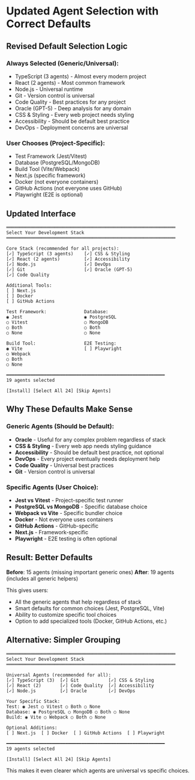 # Updated Agent Selection with Correct Defaults

## Revised Default Selection Logic

### Always Selected (Generic/Universal):
- TypeScript (3 agents) - Almost every modern project
- React (2 agents) - Most common framework
- Node.js - Universal runtime
- Git - Version control is universal
- Code Quality - Best practices for any project
- Oracle (GPT-5) - Deep analysis for any domain
- CSS & Styling - Every web project needs styling
- Accessibility - Should be default best practice
- DevOps - Deployment concerns are universal

### User Chooses (Project-Specific):
- Test Framework (Jest/Vitest)
- Database (PostgreSQL/MongoDB)
- Build Tool (Vite/Webpack)
- Next.js (specific framework)
- Docker (not everyone containers)
- GitHub Actions (not everyone uses GitHub)
- Playwright (E2E is optional)

## Updated Interface

```
═══════════════════════════════════════════════════════════════
Select Your Development Stack
═══════════════════════════════════════════════════════════════

Core Stack (recommended for all projects):
[✓] TypeScript (3 agents)    [✓] CSS & Styling
[✓] React (2 agents)         [✓] Accessibility  
[✓] Node.js                  [✓] DevOps
[✓] Git                      [✓] Oracle (GPT-5)
[✓] Code Quality             

Additional Tools:
[ ] Next.js
[ ] Docker
[ ] GitHub Actions

Test Framework:              Database:
◉ Jest                       ◉ PostgreSQL
○ Vitest                     ○ MongoDB
○ Both                       ○ Both
○ None                       ○ None

Build Tool:                  E2E Testing:
◉ Vite                       [ ] Playwright
○ Webpack
○ Both
○ None

━━━━━━━━━━━━━━━━━━━━━━━━━━━━━━━━━━━━━━━━━━━━━━━━━━━━━━━━━━━
19 agents selected

[Install] [Select All 24] [Skip Agents]
```

## Why These Defaults Make Sense

### Generic Agents (Should be Default):
- **Oracle** - Useful for any complex problem regardless of stack
- **CSS & Styling** - Every web app needs styling guidance
- **Accessibility** - Should be default best practice, not optional
- **DevOps** - Every project eventually needs deployment help
- **Code Quality** - Universal best practices
- **Git** - Version control is universal

### Specific Agents (User Choice):
- **Jest vs Vitest** - Project-specific test runner
- **PostgreSQL vs MongoDB** - Specific database choice
- **Webpack vs Vite** - Specific bundler choice
- **Docker** - Not everyone uses containers
- **GitHub Actions** - GitHub-specific
- **Next.js** - Framework-specific
- **Playwright** - E2E testing is often optional

## Result: Better Defaults

**Before**: 15 agents (missing important generic ones)
**After**: 19 agents (includes all generic helpers)

This gives users:
- All the generic agents that help regardless of stack
- Smart defaults for common choices (Jest, PostgreSQL, Vite)
- Ability to customize specific tool choices
- Option to add specialized tools (Docker, GitHub Actions, etc.)

## Alternative: Simpler Grouping

```
═══════════════════════════════════════════════════════════════
Select Your Development Stack
═══════════════════════════════════════════════════════════════

Universal Agents (recommended for all):
[✓] TypeScript (3)  [✓] Git           [✓] CSS & Styling
[✓] React (2)       [✓] Code Quality  [✓] Accessibility
[✓] Node.js         [✓] Oracle        [✓] DevOps

Your Specific Stack:
Test: ◉ Jest ○ Vitest ○ Both ○ None
Database: ◉ PostgreSQL ○ MongoDB ○ Both ○ None
Build: ◉ Vite ○ Webpack ○ Both ○ None

Optional Additions:
[ ] Next.js  [ ] Docker  [ ] GitHub Actions  [ ] Playwright

━━━━━━━━━━━━━━━━━━━━━━━━━━━━━━━━━━━━━━━━━━━━━━━━━━━━━━━━━━━
19 agents selected

[Install] [Select All 24] [Skip Agents]
```

This makes it even clearer which agents are universal vs specific choices.